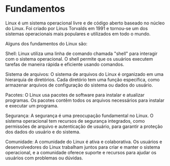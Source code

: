 # Fundamentos

Linux é um sistema operacional livre e de código aberto baseado no núcleo do Linux. Foi criado por Linus Torvalds em 1991 e tornou-se um dos sistemas operacionais mais populares e utilizados em todo o mundo.

Alguns dos fundamentos do Linux são:

Shell: Linux utiliza uma linha de comando chamada "shell" para interagir com o sistema operacional. O shell permite que os usuários executem tarefas de maneira rápida e eficiente usando comandos.

Sistema de arquivos: O sistema de arquivos do Linux é organizado em uma hierarquia de diretórios. Cada diretório tem uma função específica, como armazenar arquivos de configuração do sistema ou dados do usuário.

Pacotes: O Linux usa pacotes de software para instalar e atualizar programas. Os pacotes contêm todos os arquivos necessários para instalar e executar um programa.

Segurança: A segurança é uma preocupação fundamental no Linux. O sistema operacional tem recursos de segurança integrados, como permissões de arquivo e autenticação de usuário, para garantir a proteção dos dados do usuário e do sistema.

Comunidade: A comunidade do Linux é ativa e colaborativa. Os usuários e desenvolvedores do Linux trabalham juntos para criar e manter o sistema operacional, e a comunidade oferece suporte e recursos para ajudar os usuários com problemas ou dúvidas.
